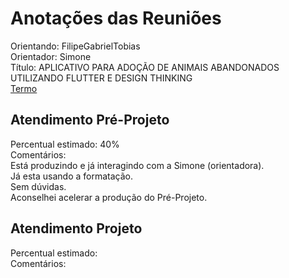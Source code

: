 # Anotações das Reuniões

Orientando: FilipeGabrielTobias  
Orientador: Simone  
Título: APLICATIVO PARA ADOÇÃO DE ANIMAIS ABANDONADOS UTILIZANDO FLUTTER E DESIGN THINKING  
[Termo](FilipeGabrielTobias_Termo.pdf "Termo")  

## Atendimento Pré-Projeto

Percentual estimado: 40%  
Comentários:  
Está produzindo e já interagindo com a Simone (orientadora).  
Já esta usando a formatação.  
Sem dúvidas.  
Aconselhei acelerar a produção do Pré-Projeto.  

## Atendimento Projeto

Percentual estimado:  
Comentários:  

